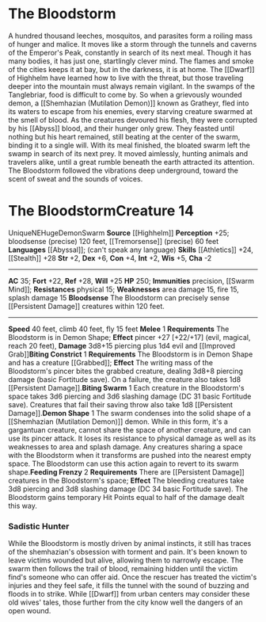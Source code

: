 ﻿---
ac: '35'
alignment: NE
all_resistance: null
burrow_speed: null
charisma: '-2'
climb_speed: '40'
constitution: '+4'
creature_ability:
- Biting Constrict
- Biting Swarm
- Bloodsense
- Demon Shape
- Feeding Frenzy
creature_family: null
description: A hundred thousand leeches, mosquitos, and parasites form a roiling mass
  of hunger and malice. It moves like a storm through the tunnels and caverns of the
  Emperor's Peak, constantly in search of its next meal. Though it has many bodies,
  it has just one, startlingly clever mind. The flames and smoke of the cities keeps
  it at bay, but in the darkness, it is at home. The [[DATABASE/ancestry/Dwarf|dwarves]]
  of Highhelm have learned how to live with the threat, but those traveling deeper
  into the mountain must always remain vigilant.<br/><br/> In the swamps of the Tanglebriar,
  food is difficult to come by. So when a grievously wounded demon, a [[DATABASE/monster/Shemhazian
  (Mutilation Demon)|shemhazian]] known as Gratheyr, fled into its waters to escape
  from his enemies, every starving creature swarmed at the smell of blood. As the
  creatures devoured his flesh, they were corrupted by his [[DATABASE/plane/Abyss|Abyssal]]
  blood, and their hunger only grew. They feasted until nothing but his heart remained,
  still beating at the center of the swarm, binding it to a single will. With its
  meal finished, the bloated swarm left the swamp in search of its next prey. It moved
  aimlessly, hunting animals and travelers alike, until a great rumble beneath the
  earth attracted its attention. The Bloodstorm followed the vibrations deep underground,
  toward the scent of sweat and the sounds of voices.
dexterity: '+6'
element: null
fly_speed: '15'
fortitude: '+22'
hardness: null
hp: '250'
id: '2598'
immunity:
- precision
- '[[DATABASE/monsterability/Swarm Mind|swarm mind]]'
intelligence: '+2'
land_speed: '40'
language:
- '[[DATABASE/language/Abyssal|Abyssal]] ; (can''t speak any language)'
level: '14'
max_speed: '40'
name: The Bloodstorm
perception: '+25'
rarity: Unique
reflex: '+28'
resistance:
- physical 15
rus_type_level: null
school: null
sense:
- bloodsense (precise) 120 feet
- '[[DATABASE/monsterability/Tremorsense|tremorsense]] (precise) 60 feet'
size: Huge
skill:
- '[[DATABASE/skill/Athletics|Athletics]] +24'
- '[[DATABASE/skill/Stealth|Stealth]] +28'
source: '[[DATABASE/source/Highhelm|Highhelm]]'
speed:
- 40 feet
- climb 40 feet
- fly 15 feet
spell: null
strength: '+2'
strength_req: '2'
strongest_save:
- Reflex
swim_speed: null
trait:
- '[[DATABASE/trait/Demon|Demon]]'
- '[[DATABASE/trait/Swarm|Swarm]]'
- '[[DATABASE/trait/Unique|Unique]]'
type: Creature
vision: null
weakest_save:
- Fortitude
weakness:
- area damage 15
- '[[DATABASE/trait/Fire|fire]] 15'
- '[[DATABASE/trait/Splash|splash]] damage 15'
will: '+25'
wisdom: '+5'

---
# The Bloodstorm

A hundred thousand leeches, mosquitos, and parasites form a roiling mass of hunger and malice. It moves like a storm through the tunnels and caverns of the Emperor's Peak, constantly in search of its next meal. Though it has many bodies, it has just one, startlingly clever mind. The flames and smoke of the cities keeps it at bay, but in the darkness, it is at home. The [[Dwarf]] of Highhelm have learned how to live with the threat, but those traveling deeper into the mountain must always remain vigilant.
 In the swamps of the Tanglebriar, food is difficult to come by. So when a grievously wounded demon, a [[Shemhazian (Mutilation Demon)]] known as Gratheyr, fled into its waters to escape from his enemies, every starving creature swarmed at the smell of blood. As the creatures devoured his flesh, they were corrupted by his [[Abyss]] blood, and their hunger only grew. They feasted until nothing but his heart remained, still beating at the center of the swarm, binding it to a single will. With its meal finished, the bloated swarm left the swamp in search of its next prey. It moved aimlessly, hunting animals and travelers alike, until a great rumble beneath the earth attracted its attention. The Bloodstorm followed the vibrations deep underground, toward the scent of sweat and the sounds of voices.

# The Bloodstorm<span class="item-type">Creature 14</span>

<span class="trait-unique item-trait">Unique</span><span class="trait-alignment item-trait">NE</span><span class="trait-size item-trait">Huge</span><span class="item-trait">Demon</span><span class="item-trait">Swarm</span>
**Source** [[Highhelm]]
**Perception** +25; bloodsense (precise) 120 feet, [[Tremorsense]] (precise) 60 feet
**Languages** [[Abyssal]]; (can't speak any language)
**Skills** [[Athletics]] +24, [[Stealth]] +28
**Str** +2, **Dex** +6, **Con** +4, **Int** +2, **Wis** +5, **Cha** -2

---
**AC** 35; **Fort** +22, **Ref** +28, **Will** +25
**HP** 250; **Immunities** precision, [[Swarm Mind]]; **Resistances** physical 15; **Weaknesses** area damage 15, fire 15, splash damage 15
<span class="in-box-ability">**Bloodsense** The Bloodstorm can precisely sense [[Persistent Damage]] creatures within 120 feet.</span>

---
**Speed** 40 feet, climb 40 feet, fly 15 feet
<span class="in-box-ability">**Melee** <span class="action-icon">1</span> **Requirements** The Bloodstorm is in Demon Shape; **Effect** pincer +27 [+22/+17] (evil, magical, reach 20 feet), **Damage** 3d8+15 piercing plus 1d4 evil and [[Improved Grab]]</span><span class="in-box-ability">**Biting Constrict** <span class="action-icon">1</span> **Requirements** The Bloodstorm is in Demon Shape and has a creature [[Grabbed]]; **Effect** The writing mass of the Bloodstorm's pincer bites the grabbed creature, dealing 3d8+8 piercing damage (basic Fortitude save). On a failure, the creature also takes 1d8 [[Persistent Damage]].</span><span class="in-box-ability">**Biting Swarm** <span class="action-icon">1</span> Each creature in the Bloodstorm's space takes 3d6 piercing and 3d6 slashing damage (DC 31 basic Fortitude save). Creatures that fail their saving throw also take 1d8 [[Persistent Damage]].</span><span class="in-box-ability">**Demon Shape** <span class="action-icon">1</span> The swarm condenses into the solid shape of a [[Shemhazian (Mutilation Demon)]] demon. While in this form, it's a gargantuan creature, cannot share the space of another creature, and can use its pincer attack. It loses its resistance to physical damage as well as its weaknesses to area and splash damage. Any creatures sharing a space with the Bloodstorm when it transforms are pushed into the nearest empty space. The Bloodstorm can use this action again to revert to its swarm shape.</span><span class="in-box-ability">**Feeding Frenzy** <span class="action-icon">2</span> **Requirements** There are [[Persistent Damage]] creatures in the Bloodstorm's space; **Effect** The bleeding creatures take 3d8 piercing and 3d8 slashing damage (DC 34 basic Fortitude save). The Bloodstorm gains temporary Hit Points equal to half of the damage dealt this way.</span>

###  Sadistic Hunter

While the Bloodstorm is mostly driven by animal instincts, it still has traces of the shemhazian's obsession with torment and pain. It's been known to leave victims wounded but alive, allowing them to narrowly escape. The swarm then follows the trail of blood, remaining hidden until the victim find's someone who can offer aid. Once the rescuer has treated the victim's injuries and they feel safe, it fills the tunnel with the sound of buzzing and floods in to strike. While [[Dwarf]] from urban centers may consider these old wives' tales, those further from the city know well the dangers of an open wound.